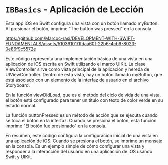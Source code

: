 # `IBBasics` - Aplicación de Lección

Esta app iOS en Swift configura una vista con un botón llamado myButton. Al presionar el botón, imprime "The button was pressed" en la consola

https://github.com/Marcoc-rasi/DEVELOPMENT-WITH-SWIFT-FUNDAMENTALS/assets/51039101/1fdaa60f-22b6-4cb9-8023-0e86f9c5572e

Este código representa una implementación básica de una vista en una aplicación de iOS escrita en Swift utilizando el marco UIKit. La clase ViewController sirve como vista principal de la aplicación y hereda de UIViewController. Dentro de esta vista, hay un botón llamado myButton, que está asociado con un elemento de la interfaz de usuario en el archivo Storyboard.

En la función viewDidLoad, que es el método del ciclo de vida de una vista, el botón está configurado para tener un título con texto de color verde en su estado normal.

La función buttonPressed es un método de acción que se ejecuta cuando se toca el botón en la interfaz. Cuando se presiona el botón, esta función imprime "El botón fue presionado" en la consola.

En resumen, este código configura la configuración inicial de una vista en una aplicación de iOS. Cuando se presiona el botón, se imprime un mensaje en la consola. Es un ejemplo simple de cómo configurar una vista y responder a la interacción del usuario en una aplicación de iOS usando Swift y UIKit.
